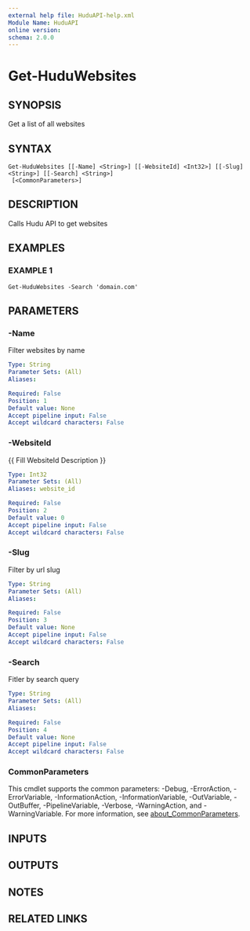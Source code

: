 ```yaml
---
external help file: HuduAPI-help.xml
Module Name: HuduAPI
online version:
schema: 2.0.0
---
```


# Get-HuduWebsites

## SYNOPSIS
Get a list of all websites

## SYNTAX

```
Get-HuduWebsites [[-Name] <String>] [[-WebsiteId] <Int32>] [[-Slug] <String>] [[-Search] <String>]
 [<CommonParameters>]
```

## DESCRIPTION
Calls Hudu API to get websites

## EXAMPLES

### EXAMPLE 1
```
Get-HuduWebsites -Search 'domain.com'
```

## PARAMETERS

### -Name
Filter websites by name

```yaml
Type: String
Parameter Sets: (All)
Aliases:

Required: False
Position: 1
Default value: None
Accept pipeline input: False
Accept wildcard characters: False
```

### -WebsiteId
{{ Fill WebsiteId Description }}

```yaml
Type: Int32
Parameter Sets: (All)
Aliases: website_id

Required: False
Position: 2
Default value: 0
Accept pipeline input: False
Accept wildcard characters: False
```

### -Slug
Filter by url slug

```yaml
Type: String
Parameter Sets: (All)
Aliases:

Required: False
Position: 3
Default value: None
Accept pipeline input: False
Accept wildcard characters: False
```

### -Search
Fitler by search query

```yaml
Type: String
Parameter Sets: (All)
Aliases:

Required: False
Position: 4
Default value: None
Accept pipeline input: False
Accept wildcard characters: False
```

### CommonParameters
This cmdlet supports the common parameters: -Debug, -ErrorAction, -ErrorVariable, -InformationAction, -InformationVariable, -OutVariable, -OutBuffer, -PipelineVariable, -Verbose, -WarningAction, and -WarningVariable. For more information, see [about_CommonParameters](http://go.microsoft.com/fwlink/?LinkID=113216).

## INPUTS

## OUTPUTS

## NOTES

## RELATED LINKS
